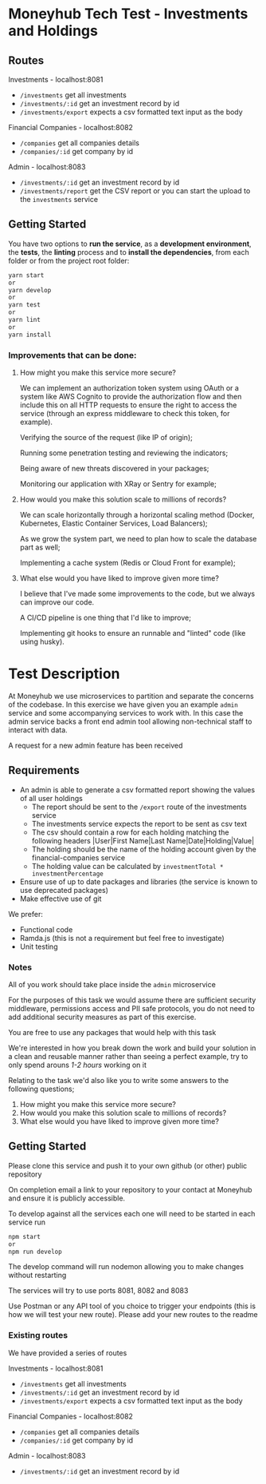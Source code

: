 # Moneyhub Tech Test - Investments and Holdings

## Routes

Investments - localhost:8081

- `/investments` get all investments
- `/investments/:id` get an investment record by id
- `/investments/export` expects a csv formatted text input as the body

Financial Companies - localhost:8082

- `/companies` get all companies details
- `/companies/:id` get company by id

Admin - localhost:8083

- `/investments/:id` get an investment record by id
- `/investments/report` get the CSV report or you can start the upload to the `investments` service

## Getting Started

You have two options to **run the service**, as a **development environment**, the **tests**, the **linting** process and to **install the dependencies**, from each folder or from the project root folder:

```bash
yarn start
or
yarn develop
or
yarn test
or
yarn lint
or
yarn install
```

### Improvements that can be done:

1. How might you make this service more secure?

    We can implement an authorization token system using OAuth or a system like AWS Cognito to provide the authorization flow and then include this on all HTTP requests to ensure the right to access the service (through an express middleware to check this token, for example). 

    Verifying the source of the request (like IP of origin);

    Running some penetration testing and reviewing the indicators;

    Being aware of new threats discovered in your packages;

    Monitoring our application with XRay or Sentry for example;

2. How would you make this solution scale to millions of records?

    We can scale horizontally through a horizontal scaling method (Docker, Kubernetes, Elastic Container Services, Load Balancers);

    As we grow the system part, we need to plan how to scale the database part as well;

    Implementing a cache system (Redis or Cloud Front for example);

3. What else would you have liked to improve given more time?

    I believe that I've made some improvements to the code, but we always can improve our code.

    A CI/CD pipeline is one thing that I'd like to improve;

    Implementing git hooks to ensure an runnable and "linted" code (like using husky).

# Test Description

At Moneyhub we use microservices to partition and separate the concerns of the codebase. In this exercise we have given you an example `admin` service and some accompanying services to work with. In this case the admin service backs a front end admin tool allowing non-technical staff to interact with data.

A request for a new admin feature has been received

## Requirements

- An admin is able to generate a csv formatted report showing the values of all user holdings
    - The report should be sent to the `/export` route of the investments service
    - The investments service expects the report to be sent as csv text
    - The csv should contain a row for each holding matching the following headers
    |User|First Name|Last Name|Date|Holding|Value|
    - The holding should be the name of the holding account given by the financial-companies service
    - The holding value can be calculated by `investmentTotal * investmentPercentage`
- Ensure use of up to date packages and libraries (the service is known to use deprecated packages)
- Make effective use of git

We prefer:

- Functional code
- Ramda.js (this is not a requirement but feel free to investigate)
- Unit testing

### Notes

All of you work should take place inside the `admin` microservice

For the purposes of this task we would assume there are sufficient security middleware, permissions access and PII safe protocols, you do not need to add additional security measures as part of this exercise.

You are free to use any packages that would help with this task

We're interested in how you break down the work and build your solution in a clean and reusable manner rather than seeing a perfect example, try to only spend arouns *1-2 hours* working on it

Relating to the task we'd also like you to write some answers to the following questions;

1. How might you make this service more secure?
2. How would you make this solution scale to millions of records?
3. What else would you have liked to improve given more time?

## Getting Started

Please clone this service and push it to your own github (or other) public repository

On completion email a link to your repository to your contact at Moneyhub and ensure it is publicly accessible.

To develop against all the services each one will need to be started in each service run

```bash
npm start
or
npm run develop
```

The develop command will run nodemon allowing you to make changes without restarting

The services will try to use ports 8081, 8082 and 8083

Use Postman or any API tool of you choice to trigger your endpoints (this is how we will test your new route). Please add your new routes to the readme

### Existing routes

We have provided a series of routes

Investments - localhost:8081

- `/investments` get all investments
- `/investments/:id` get an investment record by id
- `/investments/export` expects a csv formatted text input as the body

Financial Companies - localhost:8082

- `/companies` get all companies details
- `/companies/:id` get company by id

Admin - localhost:8083

- `/investments/:id` get an investment record by id